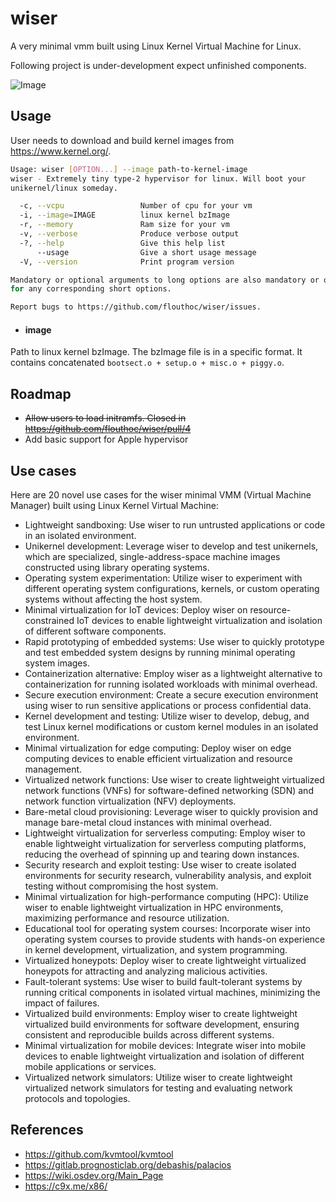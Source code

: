 # wiser

 A very minimal vmm built using Linux Kernel Virtual Machine for Linux.
 
 Following project is under-development expect unfinished components.
 
 ![Image](../main/assets/wiser.png?raw=true) 

## Usage

User needs to download and build kernel images from https://www.kernel.org/.


```bash 
Usage: wiser [OPTION...] --image path-to-kernel-image
wiser - Extremely tiny type-2 hypervisor for linux. Will boot your
unikernel/linux someday.

  -c, --vcpu                 Number of cpu for your vm
  -i, --image=IMAGE          linux kernel bzImage
  -r, --memory               Ram size for your vm
  -v, --verbose              Produce verbose output
  -?, --help                 Give this help list
      --usage                Give a short usage message
  -V, --version              Print program version

Mandatory or optional arguments to long options are also mandatory or optional
for any corresponding short options.

Report bugs to https://github.com/flouthoc/wiser/issues.
```

* #### image
Path to linux kernel bzImage. The bzImage file is in a specific format. It contains concatenated ```bootsect.o + setup.o + misc.o + piggy.o```.

## Roadmap
* ~~Allow users to load initramfs. Closed in https://github.com/flouthoc/wiser/pull/4~~
* Add basic support for Apple hypervisor

## Use cases

Here are 20 novel use cases for the wiser minimal VMM (Virtual Machine Manager) built using Linux Kernel Virtual Machine:

*    Lightweight sandboxing: Use wiser to run untrusted applications or code in an isolated environment.
*    Unikernel development: Leverage wiser to develop and test unikernels, which are specialized, single-address-space machine images constructed using library operating systems.
*    Operating system experimentation: Utilize wiser to experiment with different operating system configurations, kernels, or custom operating systems without affecting the host system.
*    Minimal virtualization for IoT devices: Deploy wiser on resource-constrained IoT devices to enable lightweight virtualization and isolation of different software components.
*    Rapid prototyping of embedded systems: Use wiser to quickly prototype and test embedded system designs by running minimal operating system images.
*    Containerization alternative: Employ wiser as a lightweight alternative to containerization for running isolated workloads with minimal overhead.
*    Secure execution environment: Create a secure execution environment using wiser to run sensitive applications or process confidential data.
*    Kernel development and testing: Utilize wiser to develop, debug, and test Linux kernel modifications or custom kernel modules in an isolated environment.
*    Minimal virtualization for edge computing: Deploy wiser on edge computing devices to enable efficient virtualization and resource management.
*    Virtualized network functions: Use wiser to create lightweight virtualized network functions (VNFs) for software-defined networking (SDN) and network function virtualization (NFV) deployments.
*    Bare-metal cloud provisioning: Leverage wiser to quickly provision and manage bare-metal cloud instances with minimal overhead.
*    Lightweight virtualization for serverless computing: Employ wiser to enable lightweight virtualization for serverless computing platforms, reducing the overhead of spinning up and tearing down instances.
*    Security research and exploit testing: Use wiser to create isolated environments for security research, vulnerability analysis, and exploit testing without compromising the host system.
*    Minimal virtualization for high-performance computing (HPC): Utilize wiser to enable lightweight virtualization in HPC environments, maximizing performance and resource utilization.
*    Educational tool for operating system courses: Incorporate wiser into operating system courses to provide students with hands-on experience in kernel development, virtualization, and system programming.
*    Virtualized honeypots: Deploy wiser to create lightweight virtualized honeypots for attracting and analyzing malicious activities.
*    Fault-tolerant systems: Use wiser to build fault-tolerant systems by running critical components in isolated virtual machines, minimizing the impact of failures.
*    Virtualized build environments: Employ wiser to create lightweight virtualized build environments for software development, ensuring consistent and reproducible builds across different systems.
*    Minimal virtualization for mobile devices: Integrate wiser into mobile devices to enable lightweight virtualization and isolation of different mobile applications or services.
*    Virtualized network simulators: Utilize wiser to create lightweight virtualized network simulators for testing and evaluating network protocols and topologies.


## References
* https://github.com/kvmtool/kvmtool
* https://gitlab.prognosticlab.org/debashis/palacios
* https://wiki.osdev.org/Main_Page
* https://c9x.me/x86/
